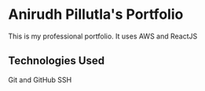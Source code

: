 # Anirudh Pillutla's Portfolio

This is my professional portfolio. It uses AWS and ReactJS

## Technologies Used

Git and GitHub
SSH
